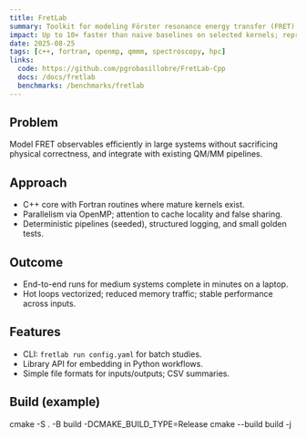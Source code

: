 ```yaml
---
title: FretLab
summary: Toolkit for modeling Förster resonance energy transfer (FRET) in QM/MM workflows, with fast C++/Fortran kernels and a simple CLI.
impact: Up to 10× faster than naive baselines on selected kernels; reproducible runs with seeded workflows.
date: 2025-08-25
tags: [c++, fortran, openmp, qmmm, spectroscopy, hpc]
links:
  code: https://github.com/pgrobasillobre/FretLab-Cpp
  docs: /docs/fretlab
  benchmarks: /benchmarks/fretlab
---
```


## Problem
Model FRET observables efficiently in large systems without sacrificing physical correctness, and integrate with existing QM/MM pipelines.

## Approach
- C++ core with Fortran routines where mature kernels exist.
- Parallelism via OpenMP; attention to cache locality and false sharing.
- Deterministic pipelines (seeded), structured logging, and small golden tests.

## Outcome
- End-to-end runs for medium systems complete in minutes on a laptop.
- Hot loops vectorized; reduced memory traffic; stable performance across inputs.

## Features
- CLI: `fretlab run config.yaml` for batch studies.
- Library API for embedding in Python workflows.
- Simple file formats for inputs/outputs; CSV summaries.

## Build (example)
cmake -S . -B build -DCMAKE_BUILD_TYPE=Release
cmake --build build -j
